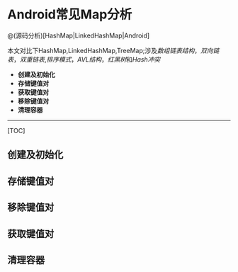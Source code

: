 # Android常见Map分析

> 

@(源码分析)[HashMap|LinkedHashMap|Android]

本文对比下HashMap,LinkedHashMap,TreeMap;涉及*数组链表结构*，*双向链表*，*双重链表*,*排序模式*，*AVL结构*，*红黑树*和*Hash冲突*

- **创建及初始化**
- **存储键值对**
- **获取键值对**
- **移除键值对**
- **清理容器**

---------------------

[TOC]

## 创建及初始化


## 存储键值对

## 移除键值对

## 获取键值对

## 清理容器